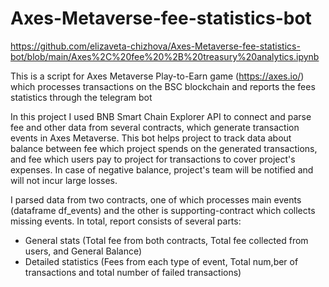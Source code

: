 # Axes-Metaverse-fee-statistics-bot
https://github.com/elizaveta-chizhova/Axes-Metaverse-fee-statistics-bot/blob/main/Axes%2C%20fee%20%2B%20treasury%20analytics.ipynb

This is a script for Axes Metaverse Play-to-Earn game (https://axes.io/) which processes transactions on the BSC blockchain and reports the fees statistics through the telegram bot

In this project I used BNB Smart Chain Explorer API to connect and parse fee and other data from several contracts, which generate transaction events in Axes Metaverse. This bot helps project to track data about balance between fee which project spends on the generated transactions, and fee which users pay to project for transactions to cover project's expenses. In case of negative balance, project's team will be notified and will not incur large losses.

I parsed data from two contracts, one of which processes main events (dataframe df_events) and the other is supporting-contract which collects missing events. 
In total, report consists of several parts:
- General stats (Total fee from both contracts, Total fee collected from users, and General Balance)
- Detailed statistics (Fees from each type of event, Total num,ber of transactions and total number of failed transactions)
